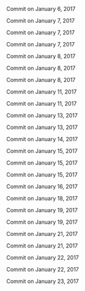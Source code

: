 Commit on January 6, 2017

Commit on January 7, 2017

Commit on January 7, 2017

Commit on January 7, 2017

Commit on January 8, 2017

Commit on January 8, 2017

Commit on January 8, 2017

Commit on January 11, 2017

Commit on January 11, 2017

Commit on January 13, 2017

Commit on January 13, 2017

Commit on January 14, 2017

Commit on January 15, 2017

Commit on January 15, 2017

Commit on January 15, 2017

Commit on January 16, 2017

Commit on January 18, 2017

Commit on January 19, 2017

Commit on January 19, 2017

Commit on January 21, 2017

Commit on January 21, 2017

Commit on January 22, 2017

Commit on January 22, 2017

Commit on January 23, 2017

